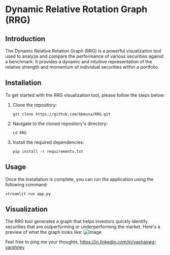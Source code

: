 # Dynamic Relative Rotation Graph (RRG)

## Introduction
The Dynamic Relative Rotation Graph (RRG) is a powerful visualization tool used to analyze and compare the performance of various securities against a benchmark. It provides a dynamic and intuitive representation of the relative strength and momentum of individual securities within a portfolio.

## Installation
To get started with the RRG visualization tool, please follow the steps below:

1. Clone the repository:
   ```
   git clone https://github.com/bbmusa/RRG.git
   ```
2. Navigate to the cloned repository's directory:
   ```
   cd RRG
   ```
3. Install the required dependencies:
   ```
   pip install -r requirements.txt
   ```

## Usage
Once the installation is complete, you can run the application using the following command:
```
streamlit run app.py
```

## Visualization
The RRG tool generates a graph that helps investors quickly identify securities that are outperforming or underperforming the market. Here's a preview of what the graph looks like:
![image](https://github.com/bbmusa/RRG/assets/65719349/7c83e705-1bce-4124-87cf-a1c6354d418a)


Feel free to ping me your thoughts,
https://in.linkedin.com/in/yashaswa-varshney
